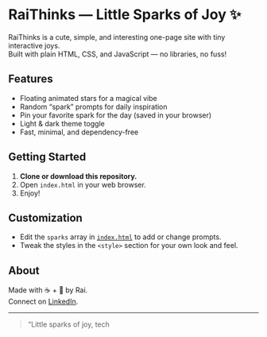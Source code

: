 # RaiThinks — Little Sparks of Joy ✨

RaiThinks is a cute, simple, and interesting one-page site with tiny interactive joys.  
Built with plain HTML, CSS, and JavaScript — no libraries, no fuss!

## Features

- Floating animated stars for a magical vibe
- Random “spark” prompts for daily inspiration
- Pin your favorite spark for the day (saved in your browser)
- Light & dark theme toggle
- Fast, minimal, and dependency-free

## Getting Started

1. **Clone or download this repository.**
2. Open `index.html` in your web browser.
3. Enjoy!

## Customization

- Edit the `sparks` array in [`index.html`](index.html) to add or change prompts.
- Tweak the styles in the `<style>` section for your own look and feel.

## About

Made with ☕ + 💖 by Rai.  
Connect on [LinkedIn](https://www.linkedin.com/in/raichakraborty/).

---

> “Little sparks of joy, tech